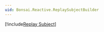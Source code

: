 ```yaml
---
uid: Bonsai.Reactive.ReplaySubjectBuilder
---
```


[!include[Replay Subject](~/articles/subject-replay.md)]